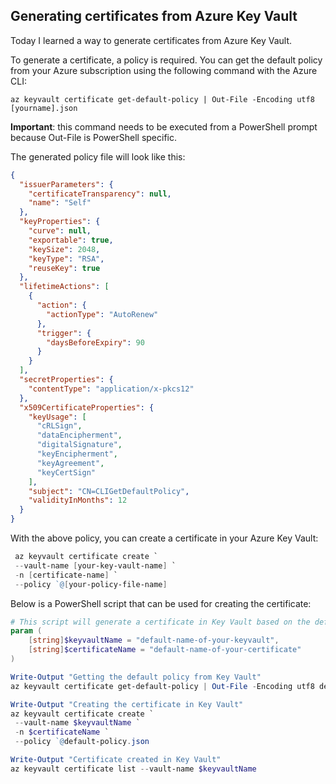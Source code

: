 ## Generating certificates from Azure Key Vault

Today I learned a way to generate certificates from Azure Key Vault.

To generate a certificate, a policy is required. You can get the default policy from your Azure subscription using the following command with the Azure CLI:

`az keyvault certificate get-default-policy | Out-File -Encoding utf8 [yourname].json ` 

**Important**: this command needs to be executed from a PowerShell prompt because Out-File is PowerShell specific.

The generated policy file will look like this:

```json
{
  "issuerParameters": {
    "certificateTransparency": null,
    "name": "Self"
  },
  "keyProperties": {
    "curve": null,
    "exportable": true,
    "keySize": 2048,
    "keyType": "RSA",
    "reuseKey": true
  },
  "lifetimeActions": [
    {
      "action": {
        "actionType": "AutoRenew"
      },
      "trigger": {
        "daysBeforeExpiry": 90
      }
    }
  ],
  "secretProperties": {
    "contentType": "application/x-pkcs12"
  },
  "x509CertificateProperties": {
    "keyUsage": [
      "cRLSign",
      "dataEncipherment",
      "digitalSignature",
      "keyEncipherment",
      "keyAgreement",
      "keyCertSign"
    ],
    "subject": "CN=CLIGetDefaultPolicy",
    "validityInMonths": 12
  }
}
```

With the above policy, you can create a certificate in your Azure Key Vault:

```powershell
 az keyvault certificate create `
 --vault-name [your-key-vault-name] `
 -n [certificate-name] `
 --policy `@[your-policy-file-name]
```

Below is a PowerShell script that can be used for creating the certificate:

```powershell
# This script will generate a certificate in Key Vault based on the default policy of Azure Key Vault. 
param (
    [string]$keyvaultName = "default-name-of-your-keyvault", 
    [string]$certificateName = "default-name-of-your-certificate"    
)

Write-Output "Getting the default policy from Key Vault"
az keyvault certificate get-default-policy | Out-File -Encoding utf8 default-policy.json

Write-Output "Creating the certificate in Key Vault"
az keyvault certificate create `
 --vault-name $keyvaultName `
 -n $certificateName `
 --policy `@default-policy.json

Write-Output "Certificate created in Key Vault"
az keyvault certificate list --vault-name $keyvaultName
```

 
